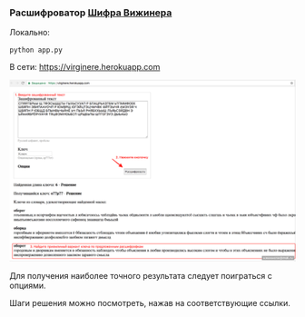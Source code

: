 ### Расшифроватор [Шифра Вижинера](https://ru.wikipedia.org/wiki/Шифр_Виженера)

Локально:
```
python app.py
```

В сети:
https://virginere.herokuapp.com

![usage.png](./img/usage.png)

Для получения наиболее точного результата следует поиграться с опциями.

Шаги решения можно посмотреть, нажав на соответствующие ссылки.
